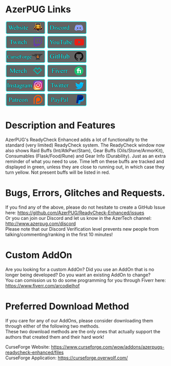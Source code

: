 # AzerPUG Links
[![](https://github.com/AzerPUG/AZP-Files/raw/main/Panels/Website%20Panel%20Small.png "")](http://www.azerpug.com "") 
[![](https://github.com/AzerPUG/AZP-Files/raw/main/Panels/Discord%20Panel%20Small.png "")](http://www.azerpug.com/discord "")  
[![](https://github.com/AzerPUG/AZP-Files/raw/main/Panels/Twitch%20Panel%20Small.png "")](http://www.twitch.tv/AzerPUG "") 
[![](https://github.com/AzerPUG/AZP-Files/raw/main/Panels/YouTube%20Panel%20Small.png "")](https://www.youtube.com/channel/UClMRIcLGE_0SODpOrP8AVlQ "")  
[![](https://github.com/AzerPUG/AZP-Files/raw/main/Panels/CurseForge%20Panel%20Small.png "")](https://www.curseforge.com/members/azerpug/projects "") 
[![](https://github.com/AzerPUG/AZP-Files/raw/main/Panels/GitHub%20Panel%20Small.png "")](https://github.com/AzerPUG "")  
[![](https://github.com/AzerPUG/AZP-Files/raw/main/Panels/Merch%20Panel%20Small.png "")](https://shop.spreadshirt.net/azerpug/ "") 
[![](https://github.com/AzerPUG/AZP-Files/raw/main/Panels/Fiverr%20Panel%20Small.png "")](https://www.fiverr.com/arcodielhof "")  
[![](https://github.com/AzerPUG/AZP-Files/raw/main/Panels/Instagram%20Panel%20Small.png "")](https://www.instagram.com/azerpug/ "") 
[![](https://github.com/AzerPUG/AZP-Files/raw/main/Panels/Twitter%20Panel%20Small.png "")](https://twitter.com/azerpug "")  
[![](https://github.com/AzerPUG/AZP-Files/raw/main/Panels/Patreon%20Panel%20Small.png "")](https://www.patreon.com/AzerPUG "") 
[![](https://github.com/AzerPUG/AZP-Files/raw/main/Panels/PayPal%20Panel%20Small.png "")](https://www.paypal.com/donate?hosted_button_id=V4M8A5PPJWZLE "")

# Description and Features
AzerPUG's ReadyCheck Enhanced adds a lot of functionality to the standard (very limited) ReadyCheck system. The ReadyCheck window now also shows Raid Buffs (Int/AtkPwr/Stam), Gear Buffs (Oils/Stone/ArmorKit), Consumables (Flask/Food/Rune) and Gear Info (Durability). Just as an extra reminder of what you need to use. Time left on these buffs are tracked and displayed in green, unless they are close to running out, in which case they turn yellow. Not present buffs will be listed in red.

# Bugs, Errors, Glitches and Requests.
If you find any of the above, please do not hesitate to create a GitHub Issue here: https://github.com/AzerPUG/ReadyCheck-Enhanced/issues  
Or you can join our Discord and let us know in the AzerTech channel: http://www.azerpug.com/discord  
Please note that our Discord Verification level prevents new people from talking/commenting/ranking in the first 10 minutes!

# Custom AddOn
Are you looking for a custom AddOn? Did you use an AddOn that is no longer being developed? Do you want an existing AddOn to change?  
You can comission us to do some programming for you through Fiverr here: https://www.fiverr.com/arcodielhof

# Preferred Download Method
If you care for any of our AddOns, please consider downloading them through either of the following two methods.  
These two download methods are the only ones that actually support the authors that created them and their hard work!  
  
CurseForge Website: https://www.curseforge.com/wow/addons/azerpugs-readycheck-enhanced/files  
CurseForge Application: https://curseforge.overwolf.com/
